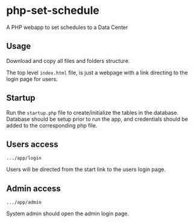 # php-set-schedule
A PHP webapp to set schedules to a Data Center

## Usage

Download and copy all files and folders structure.

The top level <code>index.html</code> file, is just a webpage with a link directing to the login page for users.

## Startup

Run the <code>startup.php</code> file to create/initialize the tables in the database. Database should be setup prior to run the app, and credentials should be added to the corresponding php file.

## Users access

```
.../app/login
```

Users will be directed from the start link to the users login page.

## Admin access

```
.../app/admin
```

System admin should open the admin login page.
